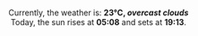 <p  align="center"><br/>Currently, the weather is: <b> 23°C, <i>overcast clouds</i></b></br>Today, the sun rises at <b>05:08</b> and sets at <b>19:13</b>.</p>